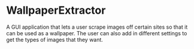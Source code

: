 # WallpaperExtractor

A GUI application that lets a user scrape images off certain sites so that it can be used as a wallpaper. The user can also add in different settings to get
the types of images that they want.
